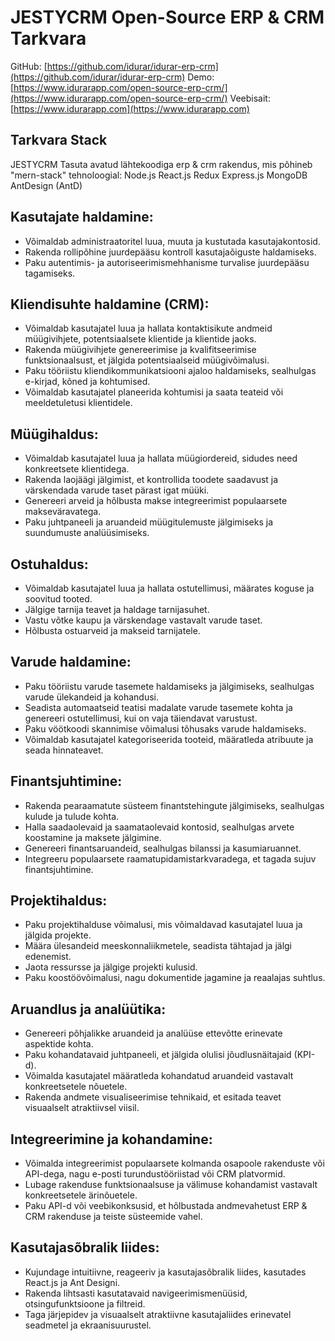 #  JESTYCRM Open-Source ERP & CRM Tarkvara

GitHub: [https://github.com/idurar/idurar-erp-crm](https://github.com/idurar/idurar-erp-crm)
Demo: [https://www.idurarapp.com/open-source-erp-crm/](https://www.idurarapp.com/open-source-erp-crm/)
Veebisait: [https://www.idurarapp.com](https://www.idurarapp.com)

## Tarkvara Stack

 JESTYCRM Tasuta avatud lähtekoodiga erp & crm rakendus, mis põhineb "mern-stack" tehnoloogial: Node.js React.js Redux Express.js MongoDB AntDesign (AntD)

## Kasutajate haldamine:

- Võimaldab administraatoritel luua, muuta ja kustutada kasutajakontosid.
- Rakenda rollipõhine juurdepääsu kontroll kasutajaõiguste haldamiseks.
- Paku autentimis- ja autoriseerimismehhanisme turvalise juurdepääsu tagamiseks.

## Kliendisuhte haldamine (CRM):

- Võimaldab kasutajatel luua ja hallata kontaktisikute andmeid müügivihjete, potentsiaalsete klientide ja klientide jaoks.
- Rakenda müügivihjete genereerimise ja kvalifitseerimise funktsionaalsust, et jälgida potentsiaalseid müügivõimalusi.
- Paku tööriistu kliendikommunikatsiooni ajaloo haldamiseks, sealhulgas e-kirjad, kõned ja kohtumised.
- Võimaldab kasutajatel planeerida kohtumisi ja saata teateid või meeldetuletusi klientidele.

## Müügihaldus:

- Võimaldab kasutajatel luua ja hallata müügiordereid, sidudes need konkreetsete klientidega.
- Rakenda laojäägi jälgimist, et kontrollida toodete saadavust ja värskendada varude taset pärast igat müüki.
- Genereeri arveid ja hõlbusta makse integreerimist populaarsete makseväravatega.
- Paku juhtpaneeli ja aruandeid müügitulemuste jälgimiseks ja suundumuste analüüsimiseks.

## Ostuhaldus:

- Võimaldab kasutajatel luua ja hallata ostutellimusi, määrates koguse ja soovitud tooted.
- Jälgige tarnija teavet ja haldage tarnijasuhet.
- Vastu võtke kaupu ja värskendage vastavalt varude taset.
- Hõlbusta ostuarveid ja makseid tarnijatele.

## Varude haldamine:

- Paku tööriistu varude tasemete haldamiseks ja jälgimiseks, sealhulgas varude ülekandeid ja kohandusi.
- Seadista automaatseid teatisi madalate varude tasemete kohta ja genereeri ostutellimusi, kui on vaja täiendavat varustust.
- Paku vöötkoodi skannimise võimalusi tõhusaks varude haldamiseks.
- Võimaldab kasutajatel kategoriseerida tooteid, määratleda atribuute ja seada hinnateavet.

## Finantsjuhtimine:

- Rakenda pearaamatute süsteem finantstehingute jälgimiseks, sealhulgas kulude ja tulude kohta.
- Halla saadaolevaid ja saamataolevaid kontosid, sealhulgas arvete koostamine ja maksete jälgimine.
- Genereeri finantsaruandeid, sealhulgas bilanssi ja kasumiaruannet.
- Integreeru populaarsete raamatupidamistarkvaradega, et tagada sujuv finantsjuhtimine.

## Projektihaldus:

- Paku projektihalduse võimalusi, mis võimaldavad kasutajatel luua ja jälgida projekte.
- Määra ülesandeid meeskonnaliikmetele, seadista tähtajad ja jälgi edenemist.
- Jaota ressursse ja jälgige projekti kulusid.
- Paku koostöövõimalusi, nagu dokumentide jagamine ja reaalajas suhtlus.

## Aruandlus ja analüütika:

- Genereeri põhjalikke aruandeid ja analüüse ettevõtte erinevate aspektide kohta.
- Paku kohandatavaid juhtpaneeli, et jälgida olulisi jõudlusnäitajaid (KPI-d).
- Võimalda kasutajatel määratleda kohandatud aruandeid vastavalt konkreetsetele nõuetele.
- Rakenda andmete visualiseerimise tehnikaid, et esitada teavet visuaalselt atraktiivsel viisil.

## Integreerimine ja kohandamine:

- Võimalda integreerimist populaarsete kolmanda osapoole rakenduste või API-dega, nagu e-posti turundustööriistad või CRM platvormid.
- Lubage rakenduse funktsionaalsuse ja välimuse kohandamist vastavalt konkreetsetele ärinõuetele.
- Paku API-d või veebikonksusid, et hõlbustada andmevahetust ERP & CRM rakenduse ja teiste süsteemide vahel.

## Kasutajasõbralik liides:

- Kujundage intuitiivne, reageeriv ja kasutajasõbralik liides, kasutades React.js ja Ant Designi.
- Rakenda lihtsasti kasutatavaid navigeerimismenüüsid, otsingufunktsioone ja filtreid.
- Taga järjepidev ja visuaalselt atraktiivne kasutajaliides erinevatel seadmetel ja ekraanisuurustel.